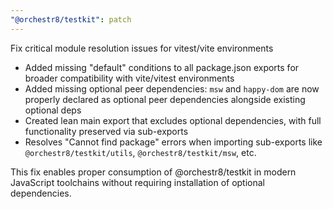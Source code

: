 ```yaml
---
"@orchestr8/testkit": patch
---
```


Fix critical module resolution issues for vitest/vite environments

- Added missing "default" conditions to all package.json exports for broader compatibility with vite/vitest environments
- Added missing optional peer dependencies: `msw` and `happy-dom` are now properly declared as optional peer dependencies alongside existing optional deps
- Created lean main export that excludes optional dependencies, with full functionality preserved via sub-exports
- Resolves "Cannot find package" errors when importing sub-exports like `@orchestr8/testkit/utils`, `@orchestr8/testkit/msw`, etc.

This fix enables proper consumption of @orchestr8/testkit in modern JavaScript toolchains without requiring installation of optional dependencies.